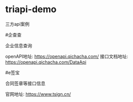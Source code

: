 # triapi-demo
三方api案例

#企查查

企业信息查询

openAPI地址: https://openapi.qichacha.com/
接口文档地址: https://openapi.qichacha.com/DataApi


#e签宝

合同签章等接口信息

官网地址: https://www.tsign.cn/
